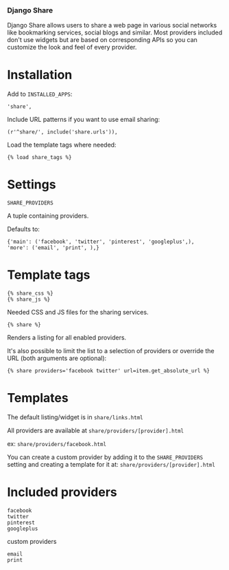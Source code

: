 ### Django Share

Django Share allows users to share a web page in various social networks like bookmarking services, social blogs and similar.
Most providers included don't use widgets but are based on corresponding APIs so you can customize the look and feel of every provider.

Installation
==============

Add to `INSTALLED_APPS`:

    'share',

Include URL patterns if you want to use email sharing:

    (r'^share/', include('share.urls')),

Load the template tags where needed:

    {% load share_tags %}

Settings
==============

`SHARE_PROVIDERS`

A tuple containing providers.

Defaults to:

    {'main': ('facebook', 'twitter', 'pinterest', 'googleplus',),
    'more': ('email', 'print', ),}

Template tags
==============

    {% share_css %}
    {% share_js %}

Needed CSS and JS files for the sharing services.

    {% share %}

Renders a listing for all enabled providers.

It's also possible to limit the list to a selection of providers or override the URL (both arguments are optional):

    {% share providers='facebook twitter' url=item.get_absolute_url %}

Templates
=========

The default listing/widget is in `share/links.html`

All providers are available at `share/providers/[provider].html`

ex: `share/providers/facebook.html`

You can create a custom provider by adding it to the `SHARE_PROVIDERS` setting and creating a template for it at: `share/providers/[provider].html`

Included providers
=========

    facebook
    twitter
    pinterest
    googleplus

custom providers

    email
    print

